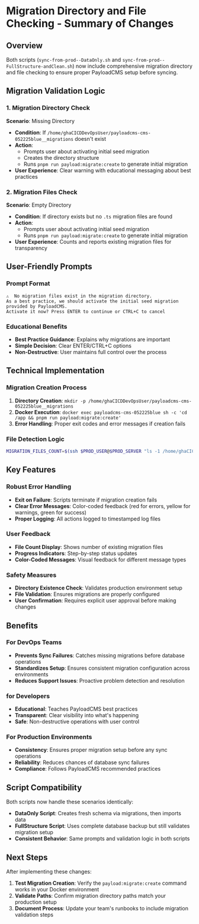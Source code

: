 # Migration Directory and File Checking - Summary of Changes

## Overview

Both scripts (`sync-from-prod--DataOnly.sh` and `sync-from-prod--FullStructure-andClean.sh`) now include comprehensive migration directory and file checking to ensure proper PayloadCMS setup before syncing.

## Migration Validation Logic

### 1. Migration Directory Check
**Scenario**: Missing Directory
- **Condition**: If `/home/ghaCICDDevOpsUser/payloadcms-cms-052225blue__migrations` doesn't exist
- **Action**:
  - Prompts user about activating initial seed migration
  - Creates the directory structure
  - Runs `pnpm run payload:migrate:create` to generate initial migration
- **User Experience**: Clear warning with educational messaging about best practices

### 2. Migration Files Check
**Scenario**: Empty Directory
- **Condition**: If directory exists but no `.ts` migration files are found
- **Action**:
  - Prompts user about activating initial seed migration
  - Runs `pnpm run payload:migrate:create` to generate initial migration
- **User Experience**: Counts and reports existing migration files for transparency

## User-Friendly Prompts

### Prompt Format
```
⚠️  No migration files exist in the migration directory.
As a best practice, we should activate the initial seed migration provided by PayloadCMS.
Activate it now? Press ENTER to continue or CTRL+C to cancel
```

### Educational Benefits
- **Best Practice Guidance**: Explains why migrations are important
- **Simple Decision**: Clear ENTER/CTRL+C options
- **Non-Destructive**: User maintains full control over the process

## Technical Implementation

### Migration Creation Process
1. **Directory Creation**: `mkdir -p /home/ghaCICDDevOpsUser/payloadcms-cms-052225blue__migrations`
2. **Docker Execution**: `docker exec payloadcms-cms-052225blue sh -c 'cd /app && pnpm run payload:migrate:create'`
3. **Error Handling**: Proper exit codes and error messages if creation fails

### File Detection Logic
```bash
MIGRATION_FILES_COUNT=$(ssh $PROD_USER@$PROD_SERVER "ls -1 /home/ghaCICDDevOpsUser/payloadcms-cms-052225blue__migrations/*.ts 2>/dev/null | wc -l")
```

## Key Features

### Robust Error Handling
- **Exit on Failure**: Scripts terminate if migration creation fails
- **Clear Error Messages**: Color-coded feedback (red for errors, yellow for warnings, green for success)
- **Proper Logging**: All actions logged to timestamped log files

### User Feedback
- **File Count Display**: Shows number of existing migration files
- **Progress Indicators**: Step-by-step status updates
- **Color-Coded Messages**: Visual feedback for different message types

### Safety Measures
- **Directory Existence Check**: Validates production environment setup
- **File Validation**: Ensures migrations are properly configured
- **User Confirmation**: Requires explicit user approval before making changes

## Benefits

### For DevOps Teams
- **Prevents Sync Failures**: Catches missing migrations before database operations
- **Standardizes Setup**: Ensures consistent migration configuration across environments
- **Reduces Support Issues**: Proactive problem detection and resolution

### for Developers
- **Educational**: Teaches PayloadCMS best practices
- **Transparent**: Clear visibility into what's happening
- **Safe**: Non-destructive operations with user control

### For Production Environments
- **Consistency**: Ensures proper migration setup before any sync operations
- **Reliability**: Reduces chances of database sync failures
- **Compliance**: Follows PayloadCMS recommended practices

## Script Compatibility

Both scripts now handle these scenarios identically:
- **DataOnly Script**: Creates fresh schema via migrations, then imports data
- **FullStructure Script**: Uses complete database backup but still validates migration setup
- **Consistent Behavior**: Same prompts and validation logic in both scripts

## Next Steps

After implementing these changes:
1. **Test Migration Creation**: Verify the `payload:migrate:create` command works in your Docker environment
2. **Validate Paths**: Confirm migration directory paths match your production setup
3. **Document Process**: Update your team's runbooks to include migration validation steps
